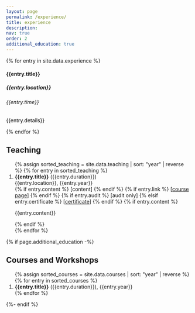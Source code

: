 ```yaml
---
layout: page
permalink: /experience/
title: experience
description:
nav: true
order: 2
additional_education: true
---
```

<div class="timeline">
  <div class="outer">
    {% for entry in site.data.experience %}
    <div class="timeline-card">
      <div class="timeline-info">
        <h4 class="timeline-title">{{entry.title}}</h4>
        <h5>{{entry.location}}</h5>
        <h6>{{entry.time}}</h6>
        <p style="color: black;">{{entry.details}}</p>
      </div>
    </div>
    {% endfor %}
  </div>
</div>

## Teaching
<div class="row">
  <div class="education col-sm-12">
	<ol>
		{% assign sorted_teaching = site.data.teaching | sort: "year" | reverse %}
		{% for entry in sorted_teaching %}
		<li>		
			<b>{{entry.title}}</b> ({{entry.duration}})<br>
			{{entry.location}}, {{entry.year}}<br>
		    <span class="links">
		      {% if entry.content %}
		      [<a class="featured_content">content</a>]
		      {% endif %}
		      {% if entry.link %}
		      [<a href="{{entry.link}}" class="course_link">course page</a>]
		      {% endif %}
		      {% if entry.audit %}
		      [<a class="certificate">audit only</a>]
  		      {% elsif entry.certificate %}
		      [<a href="{{ entry.certificate | prepend: '/assets/pdf/' | relative_url }}" target="_blank" class="certificate">certificate</a>]
		      {% endif %}
		    </span>
		    {% if entry.content %}
	        <span class="featured_content hidden">
	    	  <p>{{entry.content}}</p>
			</span>
			{% endif %}
		</li>
		{% endfor %}
	</ol>
  </div>
</div>

{% if page.additional_education -%}
## Courses and Workshops
<div class="row">
  <div class="education col-sm-12">
	<ol>
		{% assign sorted_courses = site.data.courses | sort: "year" | reverse %}
		{% for entry in sorted_courses %}
		<li>		
			<b>{{entry.title}}</b> ({{entry.duration}}), <!--{{entry.location}},-->{{entry.year}}
		    <!-- <span class="links">
		      {% if entry.content %}
		      [<a class="featured_content">content</a>]
		      {% endif %}
		      {% if entry.link %}
		      [<a href="{{entry.link}}" class="course_link">course page</a>]
		      {% endif %}
		      {% if entry.audit %}
		      [<a class="audit">audit only</a>]
  		      {% elsif entry.certificate %}
		      [<a href="{{ entry.certificate | prepend: '/assets/pdf/' | relative_url }}" target="_blank" class="certificate">certificate</a>]
		      {% endif %}
		    </span>
		    {% if entry.content %}
	        <span class="featured_content hidden">
	    	  <p>{{entry.content}}</p>
			</span>
			{% endif %} -->
		</li>
		{% endfor %}
	</ol>
  </div>
</div>
{%- endif %}
